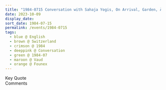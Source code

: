 ```yaml
---
title: "1984-0715 Conversation with Sahaja Yogis, On Arrival, Garden, Āśhram, Founex (19 kms N of Geneva), Vaud, Switzerland"
date: 2023-10-09
display_date: 
sort_date: 1984-07-15
permalink: /events/1984-0715
tags:
  - blue @ English
  - brown @ Switzerland
  - crimson @ 1984
  - deeppink @ Conversation
  - green @ 1984-07
  - maroon @ Vaud
  - orange @ Founex
---
```


<wave-list>
  <list-title color="green" width="75">Key Quote</list-title>
  <list-item color="BlanchedAlmond"  width="200"></list-item>
  <list-item color="Lavender"></list-item>
  <list-item color="BlanchedAlmond"></list-item>
</wave-list>

<br>

<wave-list>
  <list-title color="green" width="75">Comments</list-title>
  <list-item color="BlanchedAlmond"  width="200"></list-item>
  <list-item color="Lavender"></list-item>
  <list-item color="BlanchedAlmond"></list-item>
</wave-list>
